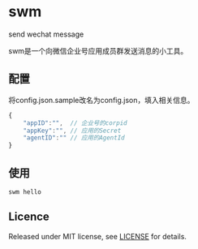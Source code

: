 # swm

send wechat message

swm是一个向微信企业号应用成员群发送消息的小工具。

## 配置

将config.json.sample改名为config.json，填入相关信息。

```javascript
{
    "appID":"",  // 企业号的corpid
    "appKey":"", // 应用的Secret
    "agentID":"" // 应用的AgentId
}
```

## 使用

```shell
swm hello
```

## Licence

Released under MIT license, see [LICENSE](LICENSE) for details.
